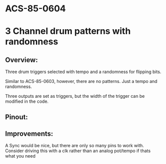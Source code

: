# ACS-85-0604
3 Channel drum patterns with randomness
==============

## Overview:

Three drum triggers selected with tempo and a randomness for flipping bits.

Similar to ACS-85-0603, however, there are no patterns.
Just a tempo and randomness.

Three outputs are set as triggers, but the width of the trigger can be modified in the code.

 



## Pinout:
 

 
## Improvements:
A Sync would be nice, but there are only so many pins to work with.  Consider driving this with a clk rather than an analog pot/tempo if thats what you need

 
